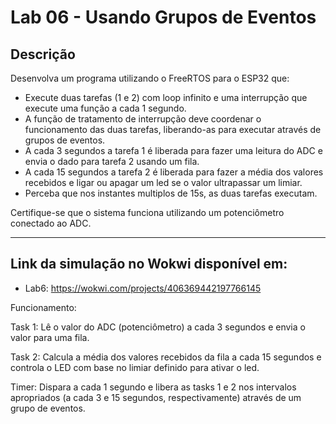 # Lab 06 - Usando Grupos de Eventos

## Descrição

Desenvolva um programa utilizando o FreeRTOS para o ESP32 que:
- Execute duas tarefas (1 e 2) com loop infinito e uma interrupção que execute uma função a cada 1 segundo.
- A função de tratamento de interrupção deve coordenar o funcionamento das duas tarefas, liberando-as para executar através de grupos de eventos.
- A cada 3 segundos a tarefa 1 é liberada para fazer uma leitura do ADC e envia o dado para tarefa 2 usando um fila.
- A cada 15 segundos a tarefa 2 é liberada para fazer a média dos valores recebidos e ligar ou apagar um led se o valor ultrapassar um limiar.
- Perceba que nos instantes multiplos de 15s, as duas tarefas executam.

Certifique-se que o sistema funciona utilizando um potenciômetro conectado ao ADC.

---

## Link da simulação no Wokwi disponível em:

- Lab6: https://wokwi.com/projects/406369442197766145

Funcionamento:

Task 1: Lê o valor do ADC (potenciômetro) a cada 3 segundos e envia o valor para uma fila.

Task 2: Calcula a média dos valores recebidos da fila a cada 15 segundos e controla o LED com base no limiar definido para ativar o led.

Timer: Dispara a cada 1 segundo e libera as tasks 1 e 2 nos intervalos apropriados (a cada 3 e 15 segundos, respectivamente) através de um grupo de eventos.